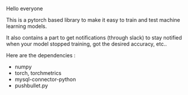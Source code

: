Hello everyone

This is a pytorch based library to make it easy to train and test machine learning models.

It also contains a part to get notifications (through slack) to stay notified when your model stopped training, got the desired accuracy, etc..

Here are the dependencies :

- numpy
- torch, torchmetrics
- mysql-connector-python
- pushbullet.py